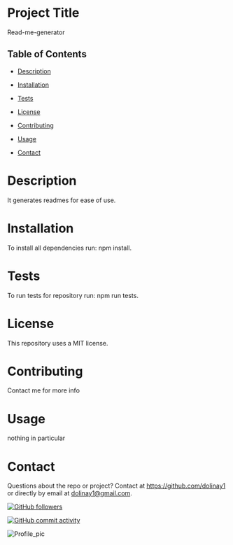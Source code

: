 

# Project Title
Read-me-generator



## Table of Contents

* [Description](#description)

* [Installation](#installation)

* [Tests](#tests)

* [License](#license)

* [Contributing](#contributing)

* [Usage](#usage)

* [Contact](#contact)




# Description
It generates readmes for ease of use.



# Installation
To install all dependencies run: npm install.



# Tests

To run tests for repository run: npm run tests.



# License
This repository uses a MIT license.



# Contributing
Contact me for more info



# Usage
nothing in particular



# Contact
Questions about the repo or project? Contact at	https://github.com/dolinay1 or directly by email at dolinay1@gmail.com.

[![GitHub followers](https://img.shields.io/github/followers/dolinay1?style=social)](https://github.com/dolinay1)

[![GitHub commit activity](https://img.shields.io/github/commit-activity/m/dolinay1/Read-me-generator)](https://github.com/dolinay1/Readme-generator/commits/master)

![Profile_pic](https://avatars1.githubusercontent.com/u/43730139?s=400&u=2a4d25d374a9e32196211535a9b4834b2ba9f149&v=4)

